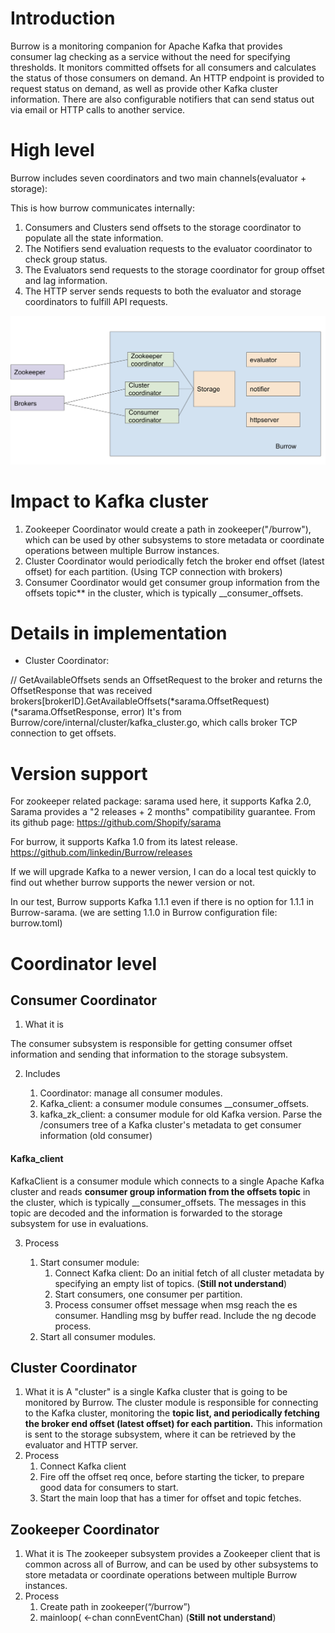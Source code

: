 # Introduction
Burrow is a monitoring companion for Apache Kafka that provides consumer lag checking as a service without the need for specifying thresholds. It monitors committed offsets for all consumers and calculates the status of those consumers on demand. An HTTP endpoint is provided to request status on demand, as well as provide other Kafka cluster information. There are also configurable notifiers that can send status out via email or HTTP calls to another service.

# High level
Burrow includes seven coordinators and two main channels(evaluator + storage):

This is how burrow communicates internally:
1. Consumers and Clusters send offsets to the storage coordinator to populate all the state information.
2. The Notifiers send evaluation requests to the evaluator coordinator to check group status.
3. The Evaluators send requests to the storage coordinator for group offset and lag information.
4. The HTTP server sends requests to both the evaluator and storage coordinators to fulfill API requests.

![](burrow_structure.png)

# Impact to Kafka cluster
1. Zookeeper Coordinator would create a path in zookeeper("/burrow"), which can be used by other subsystems to store metadata or coordinate operations between multiple Burrow instances.
2. Cluster Coordinator would periodically fetch the broker end offset (latest offset) for each partition. (Using TCP connection with brokers)
3. Consumer Coordinator would get consumer group information from the offsets topic** in the cluster, which is typically __consumer_offsets. 


# Details in implementation
- Cluster Coordinator:

// GetAvailableOffsets sends an OffsetRequest to the broker and returns the OffsetResponse that was received
brokers[brokerID].GetAvailableOffsets(*sarama.OffsetRequest) (*sarama.OffsetResponse, error)
It's from Burrow/core/internal/cluster/kafka_cluster.go, which calls broker TCP connection to get offsets.

# Version support
For zookeeper related package: sarama used here, it supports Kafka 2.0, Sarama provides a "2 releases + 2 months" compatibility guarantee. From its github page: https://github.com/Shopify/sarama

For burrow, it supports Kafka 1.0 from its latest release. https://github.com/linkedin/Burrow/releases

If we will upgrade Kafka to a newer version, I can do a local test quickly to find out whether burrow supports the newer version or not.

In our test, Burrow supports Kafka 1.1.1 even if there is no option for 1.1.1 in Burrow-sarama. (we are setting 1.1.0 in Burrow configuration file: burrow.toml)

# Coordinator level
## Consumer Coordinator
1. What it is

The consumer subsystem is responsible for getting consumer offset information and sending that information to the storage subsystem.

2. Includes

    1. Coordinator: manage all consumer modules.
    2. Kafka_client: a consumer module consumes __consumer_offsets.
    3. kafka_zk_client: a consumer module for old Kafka version. Parse the /consumers tree of a Kafka cluster's metadata to get consumer information (old consumer)
#### Kafka_client
KafkaClient is a consumer module which connects to a single Apache Kafka cluster and reads **consumer group information from the offsets topic** in the cluster, which is typically __consumer_offsets. The messages in this topic are decoded and the information is forwarded to the storage subsystem for use in evaluations.

3. Process

    1. Start consumer module:
        1. Connect Kafka client: Do an initial fetch of all cluster metadata by specifying an empty list of topics. (**Still not understand**)
        2. Start consumers, one consumer per partition.
        3. Process consumer offset message when msg reach the es consumer. Handling msg by buffer read. Include the ng decode process.
    2. Start all consumer modules.

## Cluster Coordinator
1. What it is
A "cluster" is a single Kafka cluster that is going to be monitored by Burrow. The cluster module is responsible for connecting to the Kafka cluster, monitoring the **topic list, and periodically fetching the broker end offset (latest offset) for each partition.** This information is sent to the storage subsystem, where it can be retrieved by the evaluator and HTTP server.
2. Process
    1. Connect Kafka client
    2. Fire off the offset req once, before starting the ticker, to prepare good data for consumers to start.
    3. Start the main loop that has a timer for offset and topic fetches.

## Zookeeper Coordinator
1. What it is
The zookeeper subsystem provides a Zookeeper client that is common across all of Burrow, and can be used by other subsystems to store metadata or coordinate operations between multiple Burrow instances.
2. Process
    1. Create path in zookeeper(“/burrow”)
    2. mainloop( <-chan connEventChan) (**Still not understand**)

 